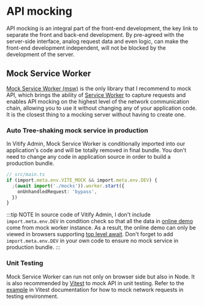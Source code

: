 # API mocking

API mocking is an integral part of the front-end development, the key link to separate the front and back-end development. By pre-agreed with the server-side interface, analog request data and even logic, can make the front-end development independent, will not be blocked by the development of the server.

## Mock Service Worker

[Mock Service Worker (msw)](https://github.com/mswjs/msw) is the only library that I recommend to mock API, which brings the ability of [Service Worker](https://developer.mozilla.org/en-US/docs/Web/API/Service_Worker_API) to capture requests and enables API mocking on the highest level of the network communication chain, allowing you to use it without changing any of your application code. It is the closest thing to a mocking server without having to create one.

### Auto Tree-shaking mock service in production

In Vitify Admin, Mock Service Worker is conditionally imported into our application's code and will be totally removed in final bundle. You don't need to change any code in application source in order to build a production bundle.

```ts
// src/main.ts
if (import.meta.env.VITE_MOCK && import.meta.env.DEV) {
  ;(await import('./mocks')).worker.start({
    onUnhandledRequest: 'bypass',
  })
}
```
:::tip NOTE
In source code of Vitify Admin, I don't include `import.meta.env.DEV` in condition check so that all the data in [online demo](https://vitify-admin.netlify.app/) come from mock worker instance. As a result, the online demo can only be viewed in browsers supporting [top level await](https://caniuse.com/mdn-javascript_operators_await_top_level). Don't forget to add `import.meta.env.DEV` in your own code to ensure no mock service in production bundle.
:::

### Unit Testing

Mock Service Worker can run not only on browser side but also in Node. It is also recommended by [Vitest](https://vitest.dev/) to mock API in unit testing. Refer to the [example](https://vitest.dev/guide/mocking.html#requests) in Vitest documentation for how to mock network requests in testing environment.
